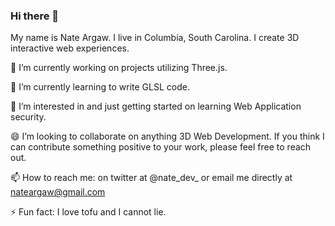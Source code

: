 ### Hi there 👋

My name is Nate Argaw. I live in Columbia, South Carolina. I create 3D interactive web experiences. 

🔭 I’m currently working on projects utilizing Three.js.

🌱 I’m currently learning to write GLSL code.

🤔 I’m interested in and just getting started on learning Web Application security.

😄 I’m looking to collaborate on anything 3D Web Development. If you think I can contribute something positive to your work, please feel free to reach out.

📫 How to reach me: on twitter at @nate_dev_ or email me directly at nateargaw@gmail.com

⚡ Fun fact: I love tofu and I cannot lie. 

<!--
**nargaw/nargaw** is a ✨ _special_ ✨ repository because its `README.md` (this file) appears on your GitHub profile.

Here are some ideas to get you started:

- 🔭 I’m currently working on ...
- 🌱 I’m currently learning ...
- 👯 I’m looking to collaborate on ...
- 🤔 I’m looking for help with ...
- 💬 Ask me about ...
- 📫 How to reach me: ...
- 😄 Pronouns: ...
- ⚡ Fun fact: ...
-->
